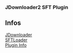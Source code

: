 ### JDownloader2 SFT Plugin

## Infos
[JDownloader](http://jdownloader.org)   
[SFTLoader](http://www.sft-loader.de)   
[Plugin Info](http://board.raidrush.ws/showthread.php?t=842075)   
